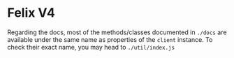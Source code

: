 # Felix V4

Regarding the docs, most of the methods/classes documented in `./docs` are available under the same name as properties of the `client` instance.
To check their exact name, you may head to `./util/index.js`